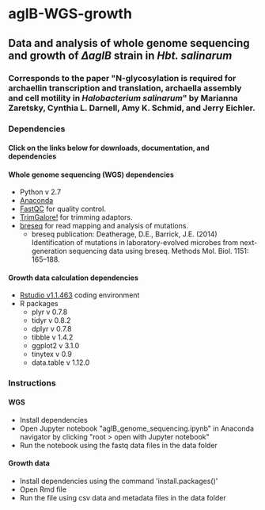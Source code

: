 # aglB-WGS-growth
## Data and analysis of whole genome sequencing and growth of _∆aglB_ strain in _Hbt. salinarum_
### Corresponds to the paper "N-glycosylation is required for archaellin transcription and translation, archaella assembly and cell motility in _Halobacterium salinarum_" by Marianna Zaretsky, Cynthia L. Darnell, Amy K. Schmid, and Jerry Eichler.

### Dependencies
#### Click on the links below for downloads, documentation, and dependencies 
#### Whole genome sequencing (WGS) dependencies
* Python v 2.7
* [Anaconda](https://docs.anaconda.com/anaconda/install/) 
* [FastQC](https://www.bioinformatics.babraham.ac.uk/projects/fastqc/) for quality control.
* [TrimGalore!](https://www.bioinformatics.babraham.ac.uk/projects/trim_galore/) for trimming adaptors.
* [breseq](http://barricklab.org/twiki/pub/Lab/ToolsBacterialGenomeResequencing/documentation/index.html) for read mapping and analysis of mutations.
     * breseq publication: Deatherage, D.E., Barrick, J.E. (2014) Identification of mutations in laboratory-evolved microbes from next-generation sequencing data using breseq. Methods Mol. Biol. 1151: 165–188. 
    
#### Growth data calculation dependencies
* [Rstudio v1.1.463](https://www.rstudio.com/products/rstudio/download/) coding environment
* R packages 
    * plyr v 0.7.8
    * tidyr v 0.8.2
    * dplyr v 0.7.8
    * tibble v 1.4.2
    * ggplot2 v 3.1.0
    * tinytex v 0.9
    * data.table v 1.12.0

### Instructions

#### WGS
* Install dependencies
* Open Jupyter notebook "aglB_genome_sequencing.ipynb" in Anaconda navigator by clicking "root > open with Jupyter notebook"
* Run the notebook using the fastq data files in the data folder

#### Growth data
* Install dependencies using the command 'install.packages()'
* Open Rmd file 
* Run the file using csv data and metadata files in the data folder

